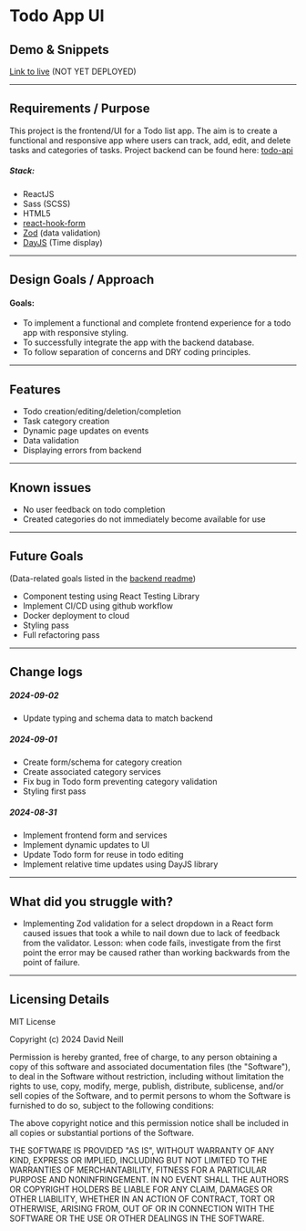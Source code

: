 # Todo App UI

## Demo & Snippets

[Link to live]() (NOT YET DEPLOYED)

---

## Requirements / Purpose

This project is the frontend/UI for a Todo list app. The aim is to create a functional and responsive app where users can track, add, edit, and delete tasks and categories of tasks. Project backend can be found here: [todo-api](https://github.com/vadien/todo-app-backend)

##### Stack:

- ReactJS
- Sass (SCSS)
- HTML5
- [react-hook-form](https://react-hook-form.com/)
- [Zod](https://zod.dev/) (data validation)
- [DayJS](https://day.js.org/) (Time display)

---

## Design Goals / Approach

#### Goals:

- To implement a functional and complete frontend experience for a todo app with responsive styling.
- To successfully integrate the app with the backend database.
- To follow separation of concerns and DRY coding principles.

---

## Features

- Todo creation/editing/deletion/completion
- Task category creation
- Dynamic page updates on events
- Data validation
- Displaying errors from backend

---

## Known issues

- No user feedback on todo completion
- Created categories do not immediately become available for use

---

## Future Goals

(Data-related goals listed in the [backend readme](https://github.com/vadien/todo-app-backend))

- Component testing using React Testing Library
- Implement CI/CD using github workflow
- Docker deployment to cloud
- Styling pass
- Full refactoring pass

---

## Change logs

##### 2024-09-02

- Update typing and schema data to match backend

##### 2024-09-01

- Create form/schema for category creation
- Create associated category services
- Fix bug in Todo form preventing category validation
- Styling first pass

##### 2024-08-31

- Implement frontend form and services
- Implement dynamic updates to UI
- Update Todo form for reuse in todo editing
- Implement relative time updates using DayJS library

---

## What did you struggle with?

- Implementing Zod validation for a select dropdown in a React form caused issues that took a while to nail down due to lack of feedback from the validator. Lesson: when code fails, investigate from the first point the error may be caused rather than working backwards from the point of failure.

---

## Licensing Details

MIT License

Copyright (c) 2024 David Neill

Permission is hereby granted, free of charge, to any person obtaining a copy
of this software and associated documentation files (the "Software"), to deal
in the Software without restriction, including without limitation the rights
to use, copy, modify, merge, publish, distribute, sublicense, and/or sell
copies of the Software, and to permit persons to whom the Software is
furnished to do so, subject to the following conditions:

The above copyright notice and this permission notice shall be included in all
copies or substantial portions of the Software.

THE SOFTWARE IS PROVIDED "AS IS", WITHOUT WARRANTY OF ANY KIND, EXPRESS OR
IMPLIED, INCLUDING BUT NOT LIMITED TO THE WARRANTIES OF MERCHANTABILITY,
FITNESS FOR A PARTICULAR PURPOSE AND NONINFRINGEMENT. IN NO EVENT SHALL THE
AUTHORS OR COPYRIGHT HOLDERS BE LIABLE FOR ANY CLAIM, DAMAGES OR OTHER
LIABILITY, WHETHER IN AN ACTION OF CONTRACT, TORT OR OTHERWISE, ARISING FROM,
OUT OF OR IN CONNECTION WITH THE SOFTWARE OR THE USE OR OTHER DEALINGS IN THE
SOFTWARE.
